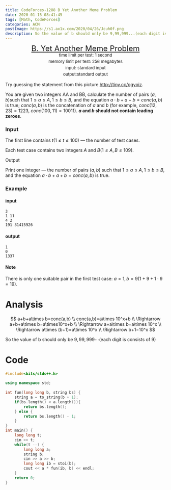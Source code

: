 ```yaml
---
title: CodeForces-1288 B Yet Another Meme Problem
date: 2020-01-15 08:41:45
tags: [Math, CodeForces]
categories: ACM
postImage: https://s1.ax1x.com/2020/04/26/Jcuh0f.png
description: So the value of b should only be 9,99,999...(each digit is consists of 9)
---
```


<center style="line-height:20px">
        <font size="5">
            <a target="_blank" rel="noopener" href="https://codeforces.com/contest/1288/problem/B" one-link-mark="yes">B. Yet Another Meme Problem</a><br>
        </font>
        <font size="2">
            time limit per test: 1 second <br>
            memory limit per test: 256 megabytes<br>
            input: standard input<br>
            output:standard output<br>
        </font>
    </center>

Try guessing the statement from this picture http://tiny.cc/ogyoiz.

You are given two integers AA and BB, calculate the number of pairs $(a,b)$such that $1≤a≤A, 1≤b≤B$, and the equation $a⋅b+a+b=conc(a,b)$ is true; $conc(a,b)$ is the concatenation of $a$ and $b$ (for example, $conc(12,23)=1223$, $conc(100,11)=10011$). **$a$ and $b$ should not contain leading zeroes**.

### Input

The first line contains $t (1≤t≤100)$ — the number of test cases.

Each test case contains two integers $A$ and $B (1≤A,B≤109)$.

Output

Print one integer — the number of pairs $(a,b)$ such that $1≤a≤A, 1≤b≤B$, and the equation $a⋅b+a+b=conc(a,b)$ is true.

### Example

#### input

```
3
1 11
4 2
191 31415926
```

#### output

```
1
0
1337
```

#### Note

There is only one suitable pair in the first test case: $a=1, b=9 (1+9+1⋅9=19)$.

# Analysis

$$
a+b+a\times b=conc(a,b) \\
conc(a,b)=a\times 10^x+b \\
\Rightarrow a+b+a\times b=a\times10^x+b \\
\Rightarrow a+a\times b=a\times 10^x \\
\Rightarrow a\times (b+1)=a\times 10^x \\
\Rightarrow b+1=10^x
$$

So the value of b should only be $9,99,999\cdots$(each digit is consists of 9)

# Code

```c++
#include<bits/stdc++.h>
 
using namespace std;
 
int fun(long long b, string bs) {
	string a = to_string(b + 1);
	if(bs.length() < a.length()){
		return bs.length();
	} else {
		return bs.length() - 1;
	}
}
int main() {
	long long t;
	cin >> t;
	while(t --) {
		long long a;
		string b;
		cin >> a >> b;
		long long ib = stoi(b);
		cout << a * fun(ib, b) << endl;
	}
	return 0;
}
```